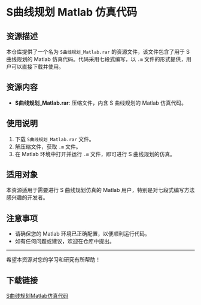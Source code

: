 # S曲线规划 Matlab 仿真代码

## 资源描述

本仓库提供了一个名为 `S曲线规划_Matlab.rar` 的资源文件，该文件包含了用于 S 曲线规划的 Matlab 仿真代码。代码采用七段式编写，以 `.m` 文件的形式提供，用户可以直接下载并使用。

## 资源内容

- **S曲线规划_Matlab.rar**: 压缩文件，内含 S 曲线规划的 Matlab 仿真代码。

## 使用说明

1. 下载 `S曲线规划_Matlab.rar` 文件。
2. 解压缩文件，获取 `.m` 文件。
3. 在 Matlab 环境中打开并运行 `.m` 文件，即可进行 S 曲线规划的仿真。

## 适用对象

本资源适用于需要进行 S 曲线规划仿真的 Matlab 用户，特别是对七段式编写方法感兴趣的开发者。

## 注意事项

- 请确保您的 Matlab 环境已正确配置，以便顺利运行代码。
- 如有任何问题或建议，欢迎在仓库中提出。

---

希望本资源对您的学习和研究有所帮助！

## 下载链接

[S曲线规划Matlab仿真代码](https://pan.quark.cn/s/58765b68aa2a)